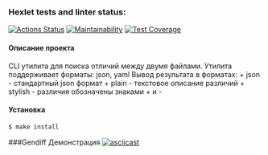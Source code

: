 ### Hexlet tests and linter status:
[![Actions Status](https://github.com/biatl0n/php-project-48/workflows/hexlet-check/badge.svg)](https://github.com/biatl0n/php-project-48/actions)
[![Maintainability](https://api.codeclimate.com/v1/badges/36bf46851d2e1d924223/maintainability)](https://codeclimate.com/github/biatl0n/php-project-48/maintainability)
[![Test Coverage](https://api.codeclimate.com/v1/badges/36bf46851d2e1d924223/test_coverage)](https://codeclimate.com/github/biatl0n/php-project-48/test_coverage)

#### Описание проекта
CLI утилита для поиска отличий между двумя файлами.
Утилита поддерживает форматы: json, yaml
Вывод результата в форматах:
    + json - стандартный json формат
    + plain - текстовое описание различий
    + stylish - различия обозначены знаками + и -

#### Установка
```sh
$ make install
```

###Gendiff Демонстрация
[![asciicast](https://asciinema.org/a/l39nx1jwiz4H5SgUBJADgKZC4.svg)](https://asciinema.org/a/l39nx1jwiz4H5SgUBJADgKZC4)